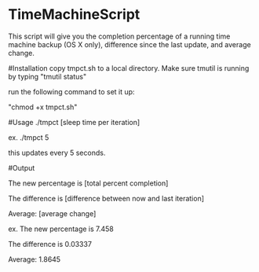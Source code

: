 # TimeMachineScript
This script will give you the completion percentage of a running time machine backup (OS X only), difference since the last update, and average change.

#Installation
copy tmpct.sh to a local directory. Make sure tmutil is running by typing "tmutil status"

run the following command to set it up:

"chmod +x tmpct.sh"

#Usage
./tmpct [sleep time per iteration]

ex. ./tmpct 5

this updates every 5 seconds.

#Output

The new percentage is [total percent completion]

The difference is [difference between now and last iteration]

Average: [average change]

ex.
The new percentage is 7.458

The difference is 0.03337

Average: 1.8645
